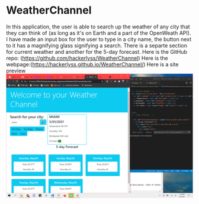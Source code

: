 # WeatherChannel
In this application, the user is able to search up the weather 
of any city that they can think of (as long as it's on Earth and a part of the OpenWeath API).
I have made an input box for the user to type in a city name, the button next to it has a magnifying glass signifying a search.
There is a separte section for current weather and another for the 5-day forecast.
Here is the GitHub repo: (https://github.com/hackerlyss/WeatherChannel)
Here is the webpage:(https://hackerlyss.github.io/WeatherChannel/)
Here is a site preview![preview of the page](./assets/images/SitePreview.png)
